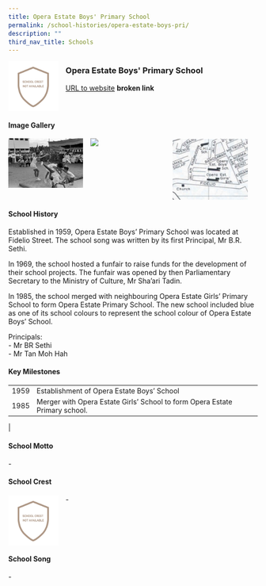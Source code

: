 ```yaml
---
title: Opera Estate Boys' Primary School
permalink: /school-histories/opera-estate-boys-pri/
description: ""
third_nav_title: Schools
---
```

<img src="/images/operaestateboys1.png" style="width:20%;margin-right:15px;" align = "left">

### **Opera Estate Boys' Primary School**
[URL to website](https://academyofsingaporeteachers.moe.edu.sg/moehc/school-histories/school/-) **broken link**

<br clear="left">

#### **Image Gallery**

<p><a href="https://d1yxymztqoj7qn.amplifyapp.com/images/operaestateboys2.jpg">  
<img src="/images/operaestateboys2.jpg" style="width:30%;margin-right:15px;" align = "left">
</a></p>

<p><a href="https://d1yxymztqoj7qn.amplifyapp.com/images/operaestateboys3.jpg">  
<img src="/images/operaestateboys3.jpg" style="width:30%;margin-right:15px;" align = "left">
</a></p>

<p><a href="https://d1yxymztqoj7qn.amplifyapp.com/images/operaestateboys4.jpg">  
<img src="/images/operaestateboys4.jpg" style="width:30%;margin-right:15px;" align = "left">
</a></p>

<br clear="left">

#### **School History**
Established in 1959, Opera Estate Boys’ Primary School was located at Fidelio Street. The school song was written by its first Principal, Mr B.R. Sethi.  
  
In 1969, the school hosted a funfair to raise funds for the development of their school projects. The funfair was opened by then Parliamentary Secretary to the Ministry of Culture, Mr Sha’ari Tadin.   
  
In 1985, the school merged with neighbouring Opera Estate Girls’ Primary School to form Opera Estate Primary School. The new school included blue as one of its school colours to represent the school colour of Opera Estate Boys’ School.

Principals:<br>
\- Mr BR Sethi<br>
\- Mr Tan Moh Hah 

#### **Key Milestones**

|  |  |
|:---:|---|
| 1959 | Establishment of Opera Estate Boys’ School |
| 1985 | Merger with Opera Estate Girls’ School to form Opera Estate Primary school. |
|

#### **School Motto**
\-

#### **School Crest**
<img src="/images/operaestateboys1.png" style="width:20%;margin-right:15px;" align = "left">

\-

<br clear="left">

#### **School Song**
\-